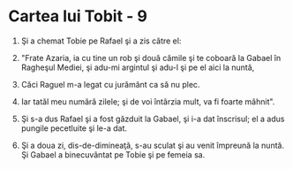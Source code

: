 # Cartea lui Tobit - 9

1. Şi a chemat Tobie pe Rafael şi a zis către el: 

2. "Frate Azaria, ia cu tine un rob şi două cămile şi te coboară la Gabael în Ragheşul Mediei, şi adu-mi argintul şi adu-l şi pe el aici la nuntă, 

3. Căci Raguel m-a legat cu jurământ ca să nu plec. 

4. Iar tatăl meu numără zilele; şi de voi întârzia mult, va fi foarte mâhnit". 

5. Şi s-a dus Rafael şi a fost găzduit la Gabael, şi i-a dat înscrisul; el a adus pungile pecetluite şi le-a dat. 

6. Şi a doua zi, dis-de-dimineaţă, s-au sculat şi au venit împreună la nuntă. Şi Gabael a binecuvântat pe Tobie şi pe femeia sa. 

